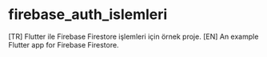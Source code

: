 # firebase_auth_islemleri

[TR] Flutter ile Firebase Firestore işlemleri için örnek proje.
[EN] An example Flutter app for Firebase Firestore.


